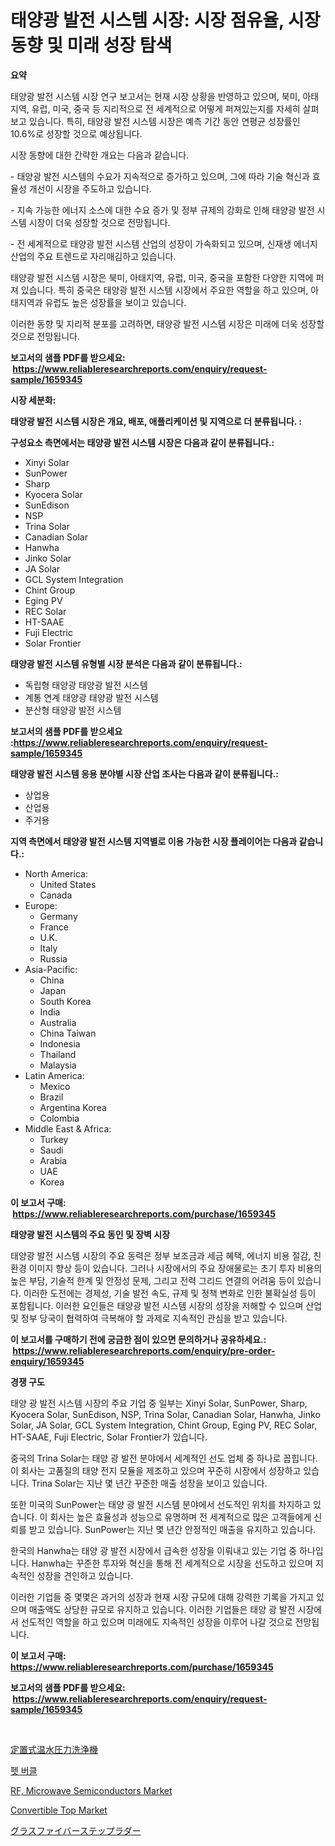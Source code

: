 <p><h1>태양광 발전 시스템 시장: 시장 점유율, 시장 동향 및 미래 성장 탐색</h1></p><p><strong>요약</strong></p>
<p><p>태양광 발전 시스템 시장 연구 보고서는 현재 시장 상황을 반영하고 있으며, 북미, 아태지역, 유럽, 미국, 중국 등 지리적으로 전 세계적으로 어떻게 퍼져있는지를 자세히 살펴보고 있습니다. 특히, 태양광 발전 시스템 시장은 예측 기간 동안 연평균 성장률인 10.6%로 성장할 것으로 예상됩니다.</p><p>시장 동향에 대한 간략한 개요는 다음과 같습니다.</p><p>- 태양광 발전 시스템의 수요가 지속적으로 증가하고 있으며, 그에 따라 기술 혁신과 효율성 개선이 시장을 주도하고 있습니다.</p><p>- 지속 가능한 에너지 소스에 대한 수요 증가 및 정부 규제의 강화로 인해 태양광 발전 시스템 시장이 더욱 성장할 것으로 전망됩니다.</p><p>- 전 세계적으로 태양광 발전 시스템 산업의 성장이 가속화되고 있으며, 신재생 에너지 산업의 주요 트렌드로 자리매김하고 있습니다.</p><p>태양광 발전 시스템 시장은 북미, 아태지역, 유럽, 미국, 중국을 포함한 다양한 지역에 퍼져 있습니다. 특히 중국은 태양광 발전 시스템 시장에서 주요한 역할을 하고 있으며, 아태지역과 유럽도 높은 성장률을 보이고 있습니다.</p><p>이러한 동향 및 지리적 분포를 고려하면, 태양광 발전 시스템 시장은 미래에 더욱 성장할 것으로 전망됩니다.</p></p>
<p><strong>보고서의 샘플 PDF를 받으세요: &nbsp;<a href="https://www.reliableresearchreports.com/enquiry/request-sample/1659345">https://www.reliableresearchreports.com/enquiry/request-sample/1659345</a></strong></p>
<p><strong>시장 세분화:</strong></p>
<p><strong> 태양광 발전 시스템 시장은 개요, 배포, 애플리케이션 및 지역으로 더 분류됩니다. :</strong></p>
<p><strong>구성요소 측면에서는 태양광 발전 시스템 시장은 다음과 같이 분류됩니다.:</strong></p>
<p><ul><li>Xinyi Solar</li><li>SunPower</li><li>Sharp</li><li>Kyocera Solar</li><li>SunEdison</li><li>NSP</li><li>Trina Solar</li><li>Canadian Solar</li><li>Hanwha</li><li>Jinko Solar</li><li>JA Solar</li><li>GCL System Integration</li><li>Chint Group</li><li>Eging PV</li><li>REC Solar</li><li>HT-SAAE</li><li>Fuji Electric</li><li>Solar Frontier</li></ul></p>
<p><strong> 태양광 발전 시스템 유형별 시장 분석은 다음과 같이 분류됩니다.:</strong></p>
<p><ul><li>독립형 태양광 태양광 발전 시스템</li><li>계통 연계 태양광 태양광 발전 시스템</li><li>분산형 태양광 발전 시스템</li></ul></p>
<p><strong>보고서의 샘플 PDF를 받으세요 :<a href="https://www.reliableresearchreports.com/enquiry/request-sample/1659345">https://www.reliableresearchreports.com/enquiry/request-sample/1659345</a></strong></p>
<p><strong> 태양광 발전 시스템 응용 분야별 시장 산업 조사는 다음과 같이 분류됩니다.:</strong></p>
<p><ul><li>상업용</li><li>산업용</li><li>주거용</li></ul></p>
<p><strong>지역 측면에서 태양광 발전 시스템 지역별로 이용 가능한 시장 플레이어는 다음과 같습니다.:</strong></p>
<p><ul>
    <li>
        North America:
        <ul>
            <li>United States</li>
            <li>Canada</li>
        </ul>
    </li>
    <li>
        Europe:
        <ul>
            <li>Germany</li>
            <li>France</li>
            <li>U.K.</li>
            <li>Italy</li>
            <li>Russia</li>
        </ul>
    </li>
    <li>
        Asia-Pacific:
        <ul>
            <li>China</li>
            <li>Japan</li>
            <li>South Korea</li>
            <li>India</li>
            <li>Australia</li>
            <li>China Taiwan</li>
            <li>Indonesia</li>
            <li>Thailand</li>
            <li>Malaysia</li>
        </ul>
    </li>
    <li>
        Latin America:
        <ul>
            <li>Mexico</li>
            <li>Brazil</li>
            <li>Argentina Korea</li>
            <li>Colombia</li>
        </ul>
    </li>
    <li>
        Middle East & Africa:
        <ul>
            <li>Turkey</li>
            <li>Saudi</li>
            <li>Arabia</li>
            <li>UAE</li>
            <li>Korea</li>
        </ul>
    </li>
    </ul></p>
<p><strong>이 보고서 구매: &nbsp;<a href="https://www.reliableresearchreports.com/purchase/1659345">https://www.reliableresearchreports.com/purchase/1659345</a></strong></p>
<p><strong>태양광 발전 시스템의 주요 동인 및 장벽 시장</strong></p>
<p><p>태양광 발전 시스템 시장의 주요 동력은 정부 보조금과 세금 혜택, 에너지 비용 절감, 친환경 이미지 향상 등이 있습니다. 그러나 시장에서의 주요 장애물로는 초기 투자 비용의 높은 부담, 기술적 한계 및 안정성 문제, 그리고 전력 그리드 연결의 어려움 등이 있습니다. 이러한 도전에는 경제성, 기술 발전 속도, 규제 및 정책 변화로 인한 불확실성 등이 포함됩니다. 이러한 요인들은 태양광 발전 시스템 시장의 성장을 저해할 수 있으며 산업 및 정부 당국이 협력하여 극복해야 할 과제로 지속적인 관심을 받고 있습니다.</p></p>
<p><strong>이 보고서를 구매하기 전에 궁금한 점이 있으면 문의하거나 공유하세요.: &nbsp;<a href="https://www.reliableresearchreports.com/enquiry/pre-order-enquiry/1659345">https://www.reliableresearchreports.com/enquiry/pre-order-enquiry/1659345</a></strong></p>
<p><strong>경쟁 구도</strong></p>
<p><p>태양 광 발전 시스템 시장의 주요 기업 중 일부는 Xinyi Solar, SunPower, Sharp, Kyocera Solar, SunEdison, NSP, Trina Solar, Canadian Solar, Hanwha, Jinko Solar, JA Solar, GCL System Integration, Chint Group, Eging PV, REC Solar, HT-SAAE, Fuji Electric, Solar Frontier가 있습니다.</p><p>중국의 Trina Solar는 태양 광 발전 분야에서 세계적인 선도 업체 중 하나로 꼽힙니다. 이 회사는 고품질의 태양 전지 모듈을 제조하고 있으며 꾸준히 시장에서 성장하고 있습니다. Trina Solar는 지난 몇 년간 꾸준한 매출 성장을 보이고 있습니다.</p><p>또한 미국의 SunPower는 태양 광 발전 시스템 분야에서 선도적인 위치를 차지하고 있습니다. 이 회사는 높은 효율성과 성능으로 유명하며 전 세계적으로 많은 고객들에게 신뢰를 받고 있습니다. SunPower는 지난 몇 년간 안정적인 매출을 유지하고 있습니다.</p><p>한국의 Hanwha는 태양 광 발전 시장에서 급속한 성장을 이뤄내고 있는 기업 중 하나입니다. Hanwha는 꾸준한 투자와 혁신을 통해 전 세계적으로 시장을 선도하고 있으며 지속적인 성장을 견인하고 있습니다.</p><p>이러한 기업들 중 몇몇은 과거의 성장과 현재 시장 규모에 대해 강력한 기록을 가지고 있으며 매출액도 상당한 규모로 유지하고 있습니다. 이러한 기업들은 태양 광 발전 시장에서 선도적인 역할을 하고 있으며 미래에도 지속적인 성장을 이루어 나갈 것으로 전망됩니다.</p></p>
<p><strong>이 보고서 구매: &nbsp; <a href="https://www.reliableresearchreports.com/purchase/1659345">https://www.reliableresearchreports.com/purchase/1659345</a></strong></p>
<p><strong>보고서의 샘플 PDF를 받으세요: &nbsp;<a href="https://www.reliableresearchreports.com/enquiry/request-sample/1659345">https://www.reliableresearchreports.com/enquiry/request-sample/1659345</a></strong><strong></strong></p>
<p>&nbsp;</p>
<p><p><a href="https://github.com/bevdtkn4419963/Market-Research-Report-List-1/blob/main/575642613689.md">定置式温水圧力洗浄機</a></p><p><a href="https://github.com/vsoq0zknh59/Market-Research-Report-List-1/blob/main/771522312612.md">펫 버클</a></p><p><a href="https://github.com/globismark/Market-Research-Report-List-2/blob/main/rf-microwave-semiconductors-market.md">RF, Microwave Semiconductors Market</a></p><p><a href="https://issuu.com/reportprime-2/docs/convertible-top-market-size-2030.pptx">Convertible Top Market</a></p><p><a href="https://github.com/MosesSpinka1914/Market-Research-Report-List-1/blob/main/953103613690.md">グラスファイバーステップラダー</a></p></p>